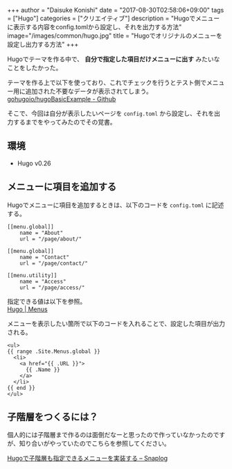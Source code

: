 +++
author = "Daisuke Konishi"
date = "2017-08-30T02:58:06+09:00"
tags = ["Hugo"]
categories = ["クリエイティブ"]
description = "Hugoでメニューに表示する内容をconfig.tomlから設定し、それを出力する方法"
image="/images/common/hugo.jpg"
title = "Hugoでオリジナルのメニューを設定し出力する方法"
+++

Hugoでテーマを作る中で、 **自分で指定した項目だけメニューに出す** みたいなことをしたかった。

テーマを作る上で以下を使っており、これでチェックを行うとテスト側でメニュー用に追加された不要なデータが表示されてしまう。  
[gohugoio/hugoBasicExample - Github](https://github.com/gohugoio/hugoBasicExample)

そこで、今回は自分が表示したいページを ``config.toml`` から設定し、それを出力するまでをやってみたのでその覚書。

## 環境

- Hugo v0.26

## メニューに項目を追加する
Hugoでメニューに項目を追加するときは、以下のコードを ``config.toml`` に記述する。

```
[[menu.global]]
    name = "About"
    url = "/page/about/"

[[menu.global]]
    name = "Contact"
    url = "/page/contact/"

[[menu.utility]]
    name = "Access"
    url = "/page/access/"
```

指定できる値は以下を参照。  
[Hugo | Menus](https://gohugo.io/content-management/menus/)

メニューを表示したい箇所で以下のコードを入れることで、設定した項目が出力される。

```
<ul>
{{ range .Site.Menus.global }}
  <li>
    <a href="{{ .URL }}">
      {{ .Name }}
    </a>
  </li>
{{ end }}
</ul>
```

## 子階層をつくるには？
個人的には子階層まで作るのは面倒だなーと思ったので作っていなかったのですが、知り合いがやっていたのでこちらを参照してください。

[Hugoで子階層も指定できるメニューを実装する – Snaplog](https://blog.mismithportfolio.com/web/hugo-menu)